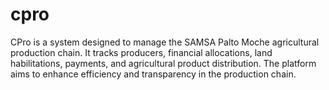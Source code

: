 # cpro
CPro is a system designed to manage the SAMSA Palto Moche agricultural production chain. It tracks producers, financial allocations, land habilitations, payments, and agricultural product distribution. The platform aims to enhance efficiency and transparency in the production chain.
